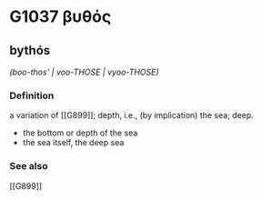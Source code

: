 # G1037 βυθός

## bythós

_(boo-thos' | voo-THOSE | vyoo-THOSE)_

### Definition

a variation of [[G899]]; depth, i.e., (by implication) the sea; deep.

- the bottom or depth of the sea
- the sea itself, the deep sea

### See also

[[G899]]

